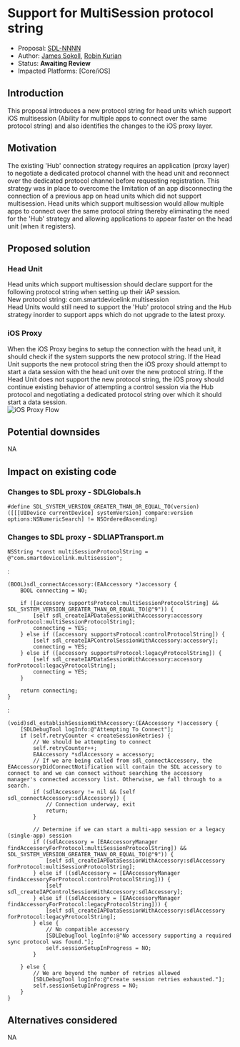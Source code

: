 # Support for MultiSession protocol string

* Proposal: [SDL-NNNN](NNNN-Support-for-MultiSession-protocol-string.md)
* Author: [James Sokoll](https://github.com/jamescs), [Robin Kurian](https://github.com/robinmk)
* Status: **Awaiting Review**
* Impacted Platforms: [Core/iOS]

## Introduction

This proposal introduces a new protocol string for head units which support iOS multisession (Ability for multiple apps to connect over the same protocol string) and also identifies the changes to the iOS proxy layer.

## Motivation

The existing 'Hub' connection strategy requires an application (proxy layer) to negotiate a dedicated protocol channel with the head unit and reconnect over the dedicated protocol channel before requesting registration. This strategy was in place to overcome the limitation of an app disconnecting the connection of a previous app on head units which did not support multisession. 
Head units which support multisession would allow multiple apps to connect over the same protocol string thereby eliminating the need for the 'Hub' strategy and allowing applications to appear faster on the head unit (when it registers).

## Proposed solution

### Head Unit
Head units which support multisession should declare support for the following protocol string when setting up their iAP session.<br />
New protocol string: com.smartdevicelink.multisession<br />
Head Units would still need to support the 'Hub' protocol string and the Hub strategy inorder to support apps which do not upgrade to the latest proxy.

### iOS Proxy

When the iOS Proxy begins to setup the connection with the head unit, it should check if the system supports the new protocol string. If the Head Unit supports the new protocol string then the iOS proxy should attempt to start a data session with the head unit over the new protocol string. If the Head Unit does not support the new protocol string, the iOS proxy should continue existing behavior of attempting a control session via the Hub protocol and negotiating a dedicated protocol string over which it should start a data session.
<br />![iOS Proxy Flow](https://github.ford.com/AppLink-Partner-Development/sdl_evolution_fordinternal/blob/master/assets/F041/MultiSession-iOS_Proxy_Flow.png)

## Potential downsides

NA

## Impact on existing code

### Changes to SDL proxy - SDLGlobals.h
```objc
#define SDL_SYSTEM_VERSION_GREATER_THAN_OR_EQUAL_TO(version) ([[[UIDevice currentDevice] systemVersion] compare:version options:NSNumericSearch] != NSOrderedAscending)
```


### Changes to SDL proxy - SDLIAPTransport.m
```objc
NSString *const multiSessionProtocolString = @"com.smartdevicelink.multisession";
```
:
```objc
(BOOL)sdl_connectAccessory:(EAAccessory *)accessory {
    BOOL connecting = NO;

    if ([accessory supportsProtocol:multiSessionProtocolString] && SDL_SYSTEM_VERSION_GREATER_THAN_OR_EQUAL_TO(@"9")) {
        [self sdl_createIAPDataSessionWithAccessory:accessory forProtocol:multiSessionProtocolString];
        connecting = YES;
    } else if ([accessory supportsProtocol:controlProtocolString]) {
        [self sdl_createIAPControlSessionWithAccessory:accessory];
        connecting = YES;
    } else if ([accessory supportsProtocol:legacyProtocolString]) {
        [self sdl_createIAPDataSessionWithAccessory:accessory forProtocol:legacyProtocolString];
        connecting = YES;
    }

    return connecting;
}
```
:
```objc
(void)sdl_establishSessionWithAccessory:(EAAccessory *)accessory {
    [SDLDebugTool logInfo:@"Attempting To Connect"];
    if (self.retryCounter < createSessionRetries) {
        // We should be attempting to connect
        self.retryCounter++;
        EAAccessory *sdlAccessory = accessory;
        // If we are being called from sdl_connectAccessory, the EAAccessoryDidConnectNotification will contain the SDL accessory to connect to and we can connect without searching the accessory manager's connected accessory list. Otherwise, we fall through to a search.
        if (sdlAccessory != nil && [self sdl_connectAccessory:sdlAccessory]) {
            // Connection underway, exit
            return;
        }

        // Determine if we can start a multi-app session or a legacy (single-app) session
        if ((sdlAccessory = [EAAccessoryManager findAccessoryForProtocol:multiSessionProtocolString]) && SDL_SYSTEM_VERSION_GREATER_THAN_OR_EQUAL_TO(@"9")) {
            [self sdl_createIAPDataSessionWithAccessory:sdlAccessory forProtocol:multiSessionProtocolString];
        } else if ((sdlAccessory = [EAAccessoryManager findAccessoryForProtocol:controlProtocolString])) {
            [self sdl_createIAPControlSessionWithAccessory:sdlAccessory];
        } else if ((sdlAccessory = [EAAccessoryManager findAccessoryForProtocol:legacyProtocolString])) {
            [self sdl_createIAPDataSessionWithAccessory:sdlAccessory forProtocol:legacyProtocolString];
        } else {
            // No compatible accessory
            [SDLDebugTool logInfo:@"No accessory supporting a required sync protocol was found."];
            self.sessionSetupInProgress = NO;
        }

    } else {
        // We are beyond the number of retries allowed
        [SDLDebugTool logInfo:@"Create session retries exhausted."];
        self.sessionSetupInProgress = NO;
    }
}

```
## Alternatives considered

NA
